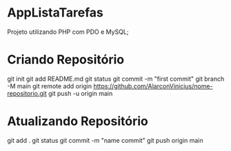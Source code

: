 # AppListaTarefas
Projeto utilizando PHP com PDO e MySQL;

# Criando Repositório
git init
git add README.md
git status
git commit -m "first commit"
git branch -M main
git remote add origin https://github.com/AlarconVinicius/nome-repositorio.git
git push -u origin main

# Atualizando Repositório
git add . 
git status
git commit -m "name commit"
git push origin main

